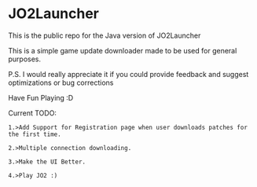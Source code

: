# JO2Launcher
This is the public repo for the Java version of JO2Launcher

This is a simple game update downloader made to be used for general purposes.

P.S. I would really appreciate it if you could provide feedback and suggest optimizations or bug corrections 

Have Fun Playing :D

Current TODO:

    1.>Add Support for Registration page when user downloads patches for the first time.
  
    2.>Multiple connection downloading.
  
    3.>Make the UI Better.
  
    4.>Play JO2 :)
